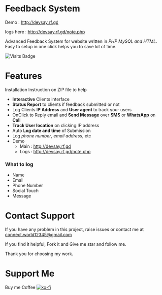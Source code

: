 # Feedback System
Demo : http://devsay.rf.gd

logs here : http://devsay.rf.gd/note.php

Advanced Feedback System for website written in _PHP MySQL and HTML_.
Easy to setup in one click helps you to save lot of time.

![Visits Badge](https://badges.pufler.dev/visits/devesh7272/Feedback-System)
# Features
Installation Instruction on ZIP file to help
- __Interactive__ Clients interface
- __Status Report__ to clients if feedback submitted or not
- Log Clients __IP Address__ and __User agent__ to track your users
- OnClick to Reply email and __Send Message__ over __SMS__ or __WhatsApp__ on __Call__
- __Track User location__ on clicking IP address
- Auto __Log date and time__ of Submission
- Log _phone number_, _email address_, etc
- Demo 
  - Main : http://devsay.rf.gd
  - Logs : http://devsay.rf.gd/note.php
### What to log 
- Name 
- Email
- Phone Number
- Social Touch
- Message

# Contact Support
If you have any problem in this project, raise issues or contact me at connect.world12345@gmail.com

If you find it helpful, Fork it and Give me star and follow me.

Thank you for choosing my work.

# Support Me
Buy me Coffee
[![ko-fi](https://www.ko-fi.com/img/githubbutton_sm.svg)](https://ko-fi.com/Y8Y028S3X)
